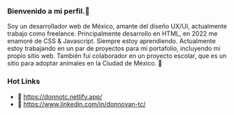 ### Bienvenido a mi perfil.👋

Soy un desarrollador web de México, amante del diseño UX/UI, actualmente trabajo como freelance. Principalmente desarrollo en HTML, en 2022 me enamoré de CSS & Javascript. Siempre estoy aprendiendo. Actualmente estoy trabajando en un par de proyectos para mi portafolio, incluyendo mi propio sitio web. También fui colaborador en un proyecto escolar, que es un sitio para adoptar animales en la Ciudad de México. 💓

### Hot Links

- 🔗 https://donnotc.netlify.app/
- 👜 https://www.linkedin.com/in/donnovan-tc/
